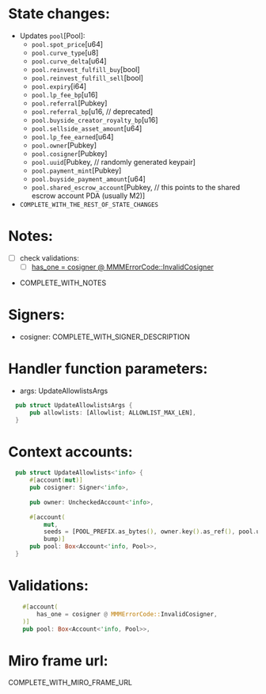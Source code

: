 # State changes:

- Updates `pool`[Pool]:
	- `pool.spot_price`[u64]
	- `pool.curve_type`[u8]
	- `pool.curve_delta`[u64]
	- `pool.reinvest_fulfill_buy`[bool]
	- `pool.reinvest_fulfill_sell`[bool]
	- `pool.expiry`[i64]
	- `pool.lp_fee_bp`[u16]
	- `pool.referral`[Pubkey]
	- `pool.referral_bp`[u16, // deprecated]
	- `pool.buyside_creator_royalty_bp`[u16]
	- `pool.sellside_asset_amount`[u64]
	- `pool.lp_fee_earned`[u64]
	- `pool.owner`[Pubkey]
	- `pool.cosigner`[Pubkey]
	- `pool.uuid`[Pubkey, // randomly generated keypair]
	- `pool.payment_mint`[Pubkey]
	- `pool.buyside_payment_amount`[u64]
	- `pool.shared_escrow_account`[Pubkey, // this points to the shared escrow account PDA (usually M2)]
- `COMPLETE_WITH_THE_REST_OF_STATE_CHANGES`

# Notes:

- [ ] check validations:
  - [ ] [has_one = cosigner @ MMMErrorCode::InvalidCosigner](https://github.com/magicoss/mmm/blob/3e15732061ad03256b2570b78ff8018ba74ce039/programs/mmm/src/instructions/admin/update_allowlists.rs#L19)
- COMPLETE_WITH_NOTES

# Signers:

- cosigner: COMPLETE_WITH_SIGNER_DESCRIPTION

# Handler function parameters:

- args: UpdateAllowlistsArgs
```rust
  pub struct UpdateAllowlistsArgs {
      pub allowlists: [Allowlist; ALLOWLIST_MAX_LEN],
  }
```

# Context accounts:

```rust
  pub struct UpdateAllowlists<'info> {
      #[account(mut)]
      pub cosigner: Signer<'info>,
  
      pub owner: UncheckedAccount<'info>,
  
      #[account(
          mut,
          seeds = [POOL_PREFIX.as_bytes(), owner.key().as_ref(), pool.uuid.as_ref(,
          bump)]
      pub pool: Box<Account<'info, Pool>>,
  }
```

# Validations:

```rust
    #[account(
    	has_one = cosigner @ MMMErrorCode::InvalidCosigner,
    )]
    pub pool: Box<Account<'info, Pool>>,
```

# Miro frame url:

COMPLETE_WITH_MIRO_FRAME_URL
            